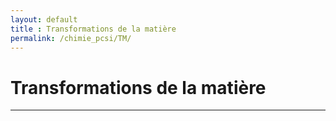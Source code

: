 ```yaml
---
layout: default
title : Transformations de la matière
permalink: /chimie_pcsi/TM/
---
```


# Transformations de la matière

---
